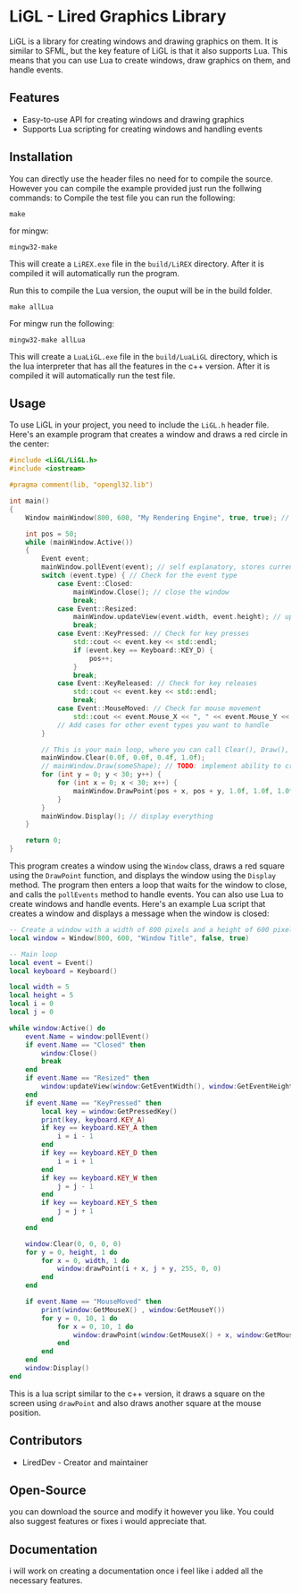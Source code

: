 # LiGL - Lired Graphics Library
 LiGL is a library for creating windows and drawing graphics on them. It is similar to SFML, but the key feature of LiGL is that it also supports Lua. This means that you can use Lua to create windows, draw graphics on them, and handle events.
 ## Features
 - Easy-to-use API for creating windows and drawing graphics
- Supports Lua scripting for creating windows and handling events
 ## Installation
 You can directly use the header files no need for to compile the source. However you can compile the example provided just run the follwing commands:
to Compile the test file you can run the following:
```
make
```
for mingw:
```
mingw32-make
```
This will create a  `LiREX.exe` file in the  `build/LiREX`  directory. After it is compiled it will automatically run the program.

Run this to compile the Lua version, the ouput will be in the build folder.
```
make allLua
```
For mingw run the following:
```
mingw32-make allLua
```
This will create a  `LuaLiGL.exe` file in the  `build/LuaLiGL`  directory, which is the lua interpreter that has all the features in the c++ version. After it is compiled it will automatically run the test file.

 ## Usage
 To use LiGL in your project, you need to include the  `LiGL.h`  header file. Here's an example program that creates a window and draws a red circle in the center:
```cpp
#include <LiGL/LiGL.h>
#include <iostream>

#pragma comment(lib, "opengl32.lib")

int main()
{
    Window mainWindow(800, 600, "My Rendering Engine", true, true); // create a window with a width and height of 800x600 and a title. the bool values are for enabling console and active window border

    int pos = 50;
    while (mainWindow.Active())
    {
        Event event;
        mainWindow.pollEvent(event); // self explanatory, stores current happening events in the event class
        switch (event.type) { // Check for the event type
            case Event::Closed:
                mainWindow.Close(); // close the window
                break;
            case Event::Resized:
                mainWindow.updateView(event.width, event.height); // update the view whenever the window is resized
                break;
            case Event::KeyPressed: // Check for key presses
                std::cout << event.key << std::endl;
                if (event.key == Keyboard::KEY_D) {
                    pos++;
                }
                break;
            case Event::KeyReleased: // Check for key releases
                std::cout << event.key << std::endl;
                break;
            case Event::MouseMoved: // Check for mouse movement
                std::cout << event.Mouse_X << ", " << event.Mouse_Y << "\n";
            // Add cases for other event types you want to handle
        }

        // This is your main loop, where you can call Clear(), Draw(), and Display() functions
        mainWindow.Clear(0.0f, 0.0f, 0.4f, 1.0f);
        // mainWindow.Draw(someShape); // TODO: implement ability to create shapes and draw them
        for (int y = 0; y < 30; y++) {
            for (int x = 0; x < 30; x++) {
                mainWindow.DrawPoint(pos + x, pos + y, 1.0f, 1.0f, 1.0f); // draw a point on the screen
            }
        }
        mainWindow.Display(); // display everything
    }

    return 0;
}
```
This program creates a window using the  `Window`  class, draws a red square using the  `DrawPoint`  function, and displays the window using the  `Display`  method. The program then enters a loop that waits for the window to close, and calls the  `pollEvents`  method to handle events.
 You can also use Lua to create windows and handle events. Here's an example Lua script that creates a window and displays a message when the window is closed:
```lua
-- Create a window with a width of 800 pixels and a height of 600 pixels
local window = Window(800, 600, "Window Title", false, true)

-- Main loop
local event = Event()
local keyboard = Keyboard()

local width = 5
local height = 5
local i = 0
local j = 0

while window:Active() do
    event.Name = window:pollEvent()
    if event.Name == "Closed" then
        window:Close()
        break
    end
    if event.Name == "Resized" then
        window:updateView(window:GetEventWidth(), window:GetEventHeight())
    end
    if event.Name == "KeyPressed" then
        local key = window:GetPressedKey()
        print(key, keyboard.KEY_A)
        if key == keyboard.KEY_A then
            i = i - 1 
        end
        if key == keyboard.KEY_D then
            i = i + 1 
        end
        if key == keyboard.KEY_W then
            j = j - 1 
        end
        if key == keyboard.KEY_S then
            j = j + 1 
        end
    end

    window:Clear(0, 0, 0, 0)
    for y = 0, height, 1 do
        for x = 0, width, 1 do
            window:drawPoint(i + x, j + y, 255, 0, 0)
        end
    end

    if event.Name == "MouseMoved" then
        print(window:GetMouseX() , window:GetMouseY())
        for y = 0, 10, 1 do
            for x = 0, 10, 1 do
                window:drawPoint(window:GetMouseX() + x, window:GetMouseY() + y, 255, 255, 255)
            end
        end
    end
    window:Display()
end
```
This is a lua script similar to the c++ version, it draws a square on the screen using `drawPoint` and also draws another square at the mouse position.
 ## Contributors
 - LiredDev - Creator and maintainer
 ## Open-Source
  you can download the source and modify it however you like. You could also suggest features or fixes i would appreciate that.
 ## Documentation
  i will work on creating a documentation once i feel like i added all the necessary features.
